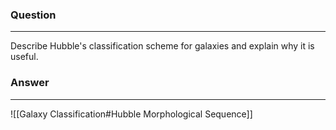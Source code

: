 ### Question
---
Describe Hubble's classification scheme for galaxies and explain why it is useful.

### Answer
---
![[Galaxy Classification#Hubble Morphological Sequence]]